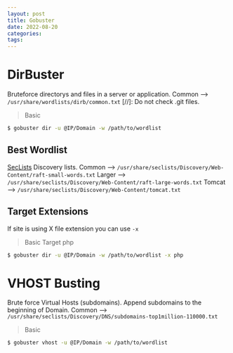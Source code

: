 ```yaml
---
layout: post
title: Gobuster
date: 2022-08-20
categories:
tags:
---
```

# DirBuster
Bruteforce directorys and files in a server or application.
Common --> `/usr/share/wordlists/dirb/common.txt`
[//]:  Do not check .git files.

> Basic
```bash
$ gobuster dir -u @IP/Domain -w /path/to/wordlist
```

## Best Wordlist
[SecLists](https://github.com/danielmiessler/SecLists) Discovery lists. 
Common --> `/usr/share/seclists/Discovery/Web-Content/raft-small-words.txt`
Larger --> `/usr/share/seclists/Discovery/Web-Content/raft-large-words.txt`
Tomcat --> `/usr/share/seclists/Discovery/Web-Content/tomcat.txt`


## Target Extensions
If site is using X file extension you can use `-x`

> Basic Target php
```bash
$ gobuster dir -u @IP/Domain -w /path/to/wordlist -x php
```

# VHOST Busting
Brute force Virtual Hosts (subdomains).
Append subdomains to the beginning of Domain.
Common --> `/usr/share/seclists/Discovery/DNS/subdomains-top1million-110000.txt`

> Basic
```bash
$ gobuster vhost -u @IP/Domain -w /path/to/wordlist
```